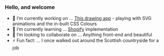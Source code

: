 ### Hello, and welcome
- 🔭 I’m currently working on ...
[This drawing app](https://github.com/george-staniland/svg-draw) - playing with SVG animations and the in-built CSS Colours
- 🌱 I’m currently learning ...
[Shopify](https://www.shopify.com/about) implementation
- 👯 I’m looking to collaborate on ...
Anything front-end and beautiful
- ⚡ Fun fact: ...
I once walked out around the Scottish countryside for a job

